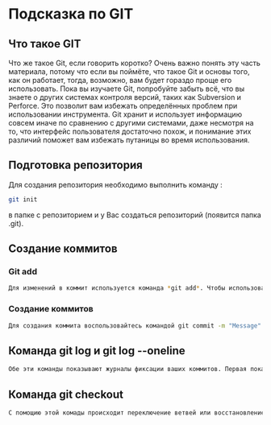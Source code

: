 # Подсказка по GIT

## Что такое GIT
Что же такое Git, если говорить коротко? Очень важно понять эту часть материала, потому что если вы поймёте, что такое Git и основы того, как он работает, тогда, возможно, вам будет гораздо проще его использовать. Пока вы изучаете Git, попробуйте забыть всё, что вы знаете о других системах контроля версий, таких как Subversion и Perforce. Это позволит вам избежать определённых проблем при использовании инструмента. Git хранит и использует информацию совсем иначе по сравнению с другими системами, даже несмотря на то, что интерфейс пользователя достаточно похож, и понимание этих различий поможет вам избежать путаницы во время использования.

## Подготовка репозитория 
Для создания репозитория необходимо выполнить команду :
```sh
git init
``` 
в папке с репозиторием и у Вас создаться репозиторий (появится папка .git).

## Создание коммитов

### Git add
```sh
Для изменений в коммит используется команда *git add*. Чтобы использовать эту команду напишите *git add .*
```
### Создание коммитов
```sh
Для создания коммита воспользовайтесь командой git commit -m "Message". В ковычках можно писать любое название которые вы захотите.
```
## Команда git log и git log --oneline
```sh
Обе эти команды показывают журналы фиксации ваших коммитов. Первая показывает полный список. Вторая команда упрощенный список
```
## Команда git checkout
```sh
С помощию этой комады происходит переключение ветвей или восстановление файлов рабочего дерева
```